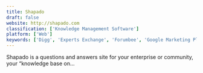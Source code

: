 ```yaml
---
title: Shapado
draft: false 
website: http://shapado.com
classification: ['Knowledge Management Software']
platform: ['Web']
keywords: ['Digg', 'Experts Exchange', 'Forumbee', 'Google Marketing Platform', 'Hypersay', 'Kajabi', 'Mewch', 'OSQA', 'Quora', 'Solace', 'SoloLearn', 'Stack Overflow', 'Super User', 'TinyBB', 'Vanilla Forums', 'What If HQ', 'Wooclap', 'esoTalk']
---
```

Shapado is a questions and answers site for your enterprise or community, your “knowledge base on...